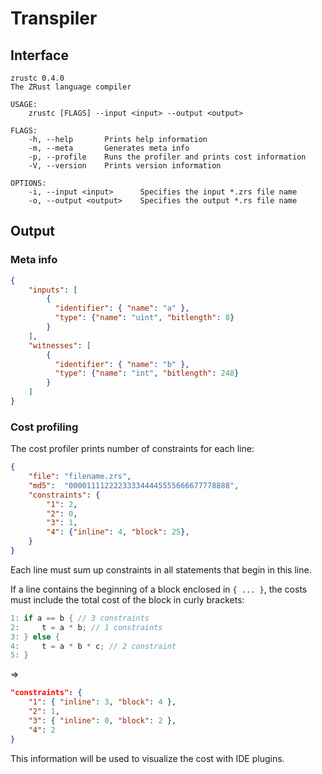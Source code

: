 # Transpiler

## Interface

```
zrustc 0.4.0
The ZRust language compiler

USAGE:
    zrustc [FLAGS] --input <input> --output <output>

FLAGS:
    -h, --help       Prints help information
    -m, --meta       Generates meta info
    -p, --profile    Runs the profiler and prints cost information
    -V, --version    Prints version information

OPTIONS:
    -i, --input <input>      Specifies the input *.zrs file name
    -o, --output <output>    Specifies the output *.rs file name
```

## Output

### Meta info

```json
{
    "inputs": [
        {
          "identifier": { "name": "a" },
          "type": {"name": "uint", "bitlength": 8}
        }
    ],
    "witnesses": [
        {
          "identifier": { "name": "b" },
          "type": {"name": "int", "bitlength": 248}
        }
    ]
}
```

### Cost profiling

The cost profiler prints number of constraints for each line:

```json
{
    "file": "filename.zrs",
    "md5":  "000011112222333344445555666677778888",
    "constraints": {
        "1": 2,
        "2": 0,
        "3": 1,
        "4": {"inline": 4, "block": 25},
    }
}
```

Each line must sum up constraints in all statements that begin in this line.

If a line contains the beginning of a block enclosed in `{ ... }`, the costs
must include the total cost of the block in curly brackets:

```rust
1: if a == b { // 3 constraints
2:     t = a * b; // 1 constraints
3: } else {
4:     t = a * b * c; // 2 constraint
5: }
```

=>

```json
"constraints": {
    "1": { "inline": 3, "block": 4 },
    "2": 1,
    "3": { "inline": 0, "block": 2 },
    "4": 2
}
```

This information will be used to visualize the cost with IDE plugins.
